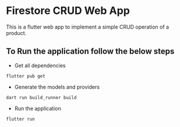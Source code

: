 # Firestore CRUD Web App

This is a flutter web app to implement a simple CRUD operation of a product.

## To Run the application follow the below steps

- Get all dependencies

```
flutter pub get
```

- Generate the models and providers

```
dart run build_runner build
```

- Run the application

```
flutter run
```
